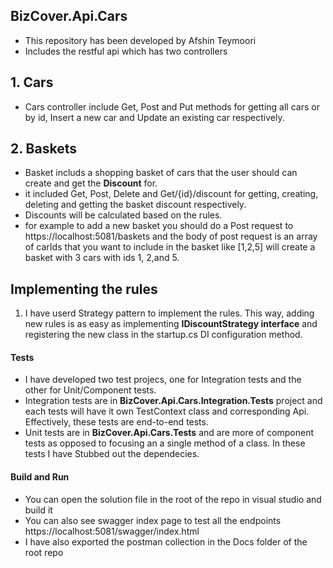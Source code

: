 ## BizCover.Api.Cars
- This repository has been developed by Afshin Teymoori
- Includes the restful api which has two controllers 
## 1. Cars 
- Cars controller include Get, Post and Put methods for getting all cars or by id, Insert a new car and Update an existing car respectively. 

## 2. Baskets
- Basket includs a shopping basket of cars that the user should can create and get the **Discount** for.
- it included Get, Post, Delete and Get/{id}/discount for getting, creating, deleting and getting the basket discount respectively.
- Discounts will be calculated based on the rules.
- for example to add a new basket you should do a Post request to https://localhost:5081/baskets and the body of post request is an array of carIds that you want to include in the basket like [1,2,5] will create a basket with 3 cars with ids 1, 2,and 5. 

## Implementing the rules

1. I have userd Strategy pattern to implement the rules. This way, adding new rules is as easy as implementing **IDiscountStrategy interface** and registering the new class in the startup.cs DI configuration method.

#### Tests
- I have developed two test projecs, one for Integration tests and the other for Unit/Component tests.
- Integration tests are in **BizCover.Api.Cars.Integration.Tests** project and each tests will have it own TestContext class and corresponding Api. Effectively, these tests are end-to-end tests.
- Unit tests are in **BizCover.Api.Cars.Tests** and are more of component tests as opposed to focusing an a single method of a class. In these tests I have Stubbed out the dependecies.

#### Build and Run

- You can open the solution file in the root of the repo in visual studio and build it 
- You can also see swagger index page to test all the endpoints https://localhost:5081/swagger/index.html
- I have also exported the postman collection in the Docs folder of the root repo

